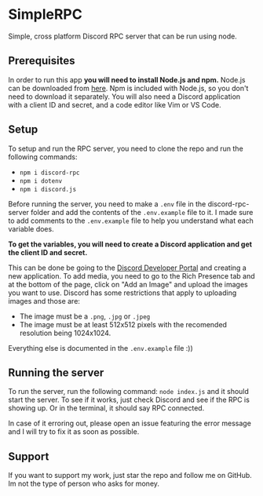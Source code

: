 # SimpleRPC
Simple, cross platform Discord RPC server that can be run using node.

## Prerequisites
In order to run this app **you will need to install Node.js and npm.** Node.js can be downloaded from [here](https://nodejs.org/en/download/). Npm is included with Node.js, so you don't need to download it separately.
You will also need a Discord application with a client ID and secret,
and a code editor like Vim or VS Code.

## Setup
To setup and run the RPC server, you need to clone the repo and run the following commands:
- `npm i discord-rpc`
- `npm i dotenv`
- `npm i discord.js`

Before running the server, you need to make a `.env` file in the discord-rpc-server folder and add the contents of the `.env.example` file to it. I made sure to add comments to the `.env.example` file to help you understand what each variable does.

**To get the variables, you will need to create a Discord application and get the client ID and secret.**

This can be done be going to  the [Discord Developer Portal](https://discord.com/developers/applications) and creating a new application. To add media, you need to go to the Rich Presence tab and at the bottom of the page, click on "Add an Image" and upload the images you want to use. Discord has some restrictions that apply to uploading images and those are:

- The image must be a `.png`, `.jpg` or `.jpeg`
- The image must be at least 512x512 pixels with the recomended resolution being 1024x1024.


Everything else is documented in the `.env.example` file :))

## Running the server

To run the server, run the following command: `node index.js` and it should start the server. To see if it works, just check Discord and see if the RPC is showing up. Or in the terminal, it should say RPC connected.

In case of it erroring out, please open an issue featuring the error message and I will try to fix it as soon as possible.

## Support

If you want to support my work, just star the repo and follow me on GitHub. Im not the type of person who asks for money.
